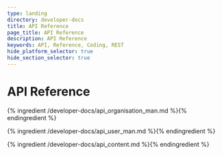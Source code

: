 ```yaml
---
type: landing
directory: developer-docs
title: API Reference
page_title: API Reference
description: API Reference
keywords: API, Reference, Coding, REST
hide_platform_selector: true
hide_section_selector: true
---
```

# API Reference

{% ingredient /developer-docs/api_organisation_man.md %}{% endingredient %}

{% ingredient /developer-docs/api_user_man.md %}{% endingredient %}

{% ingredient /developer-docs/api_content.md %}{% endingredient %}
